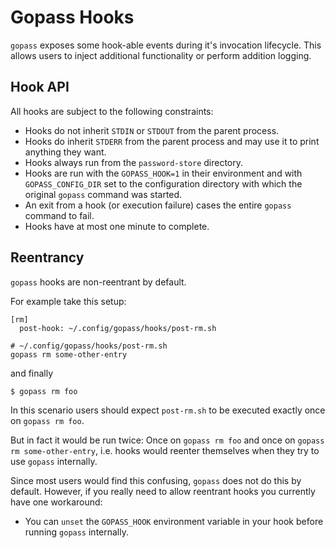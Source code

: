 # Gopass Hooks

`gopass` exposes some hook-able events during it's invocation lifecycle. This allows users to inject additional functionality or perform addition logging.

## Hook API

All hooks are subject to the following constraints:

* Hooks do not inherit `STDIN` or `STDOUT` from the parent process.
* Hooks do inherit `STDERR` from the parent process and may use it to print anything they want.
* Hooks always run from the `password-store` directory.
* Hooks are run with the `GOPASS_HOOK=1` in their environment and with `GOPASS_CONFIG_DIR` set to the configuration directory with which the original `gopass` command was started.
* An exit from a hook (or execution failure) cases the entire `gopass` command to fail.
* Hooks have at most one minute to complete.

## Reentrancy

`gopass` hooks are non-reentrant by default.

For example take this setup:

```text
[rm]
  post-hook: ~/.config/gopass/hooks/post-rm.sh
```

```shell
# ~/.config/gopass/hooks/post-rm.sh
gopass rm some-other-entry
```

and finally

```shell
$ gopass rm foo
```

In this scenario users should expect `post-rm.sh` to be executed exactly once on `gopass rm foo`.

But in fact it would be run twice: Once on `gopass rm foo` and once on `gopass rm some-other-entry`, i.e. hooks would reenter themselves when they try to use `gopass` internally.

Since most users would find this confusing, `gopass` does not do this by default. However, if you really need to allow reentrant hooks you currently have one workaround:

* You can `unset` the `GOPASS_HOOK` environment variable in your hook before running `gopass` internally.
